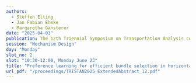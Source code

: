 ```yaml
---
authors:
  - Steffen Elting
  - Jan Fabian Ehmke
  - Margaretha Gansterer
date: "2025-04-01"
publication: The 12th Triennial Symposium on Transportation Analysis conference
session: "Mechanism Design"
day: "Monday"
slot_no: 2
slot: "10:30-12:00, Monday June 23"
title: "Preference learning for efficient bundle selection in horizontal transport collaborations"
url_pdf: "/proceedings/TRISTAN2025_ExtendedAbstract_12.pdf"
---
```

